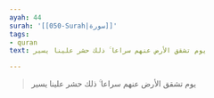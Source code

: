 ```yaml
---
ayah: 44
surah: '[[050-Surah|سورة]]'
tags:
- quran
text: يوم تشقق الأرض عنهم سراعا ۚ ذلك حشر علينا يسير

---
```

> يوم تشقق الأرض عنهم سراعا ۚ ذلك حشر علينا يسير
